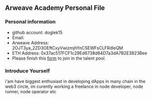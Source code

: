 ## Arweave Academy Personal File

### Personal information

- github account: doglek15
- Email: 
- Arweave Address: 2OJT3ya_2ZD3OEftCxyVwizmjhYnCSEWFsCLFRdIeQM
- ETH Address: 0x37ac517FCF1c29Ed6738d84D7a3dA7B2E3823Bee
- Please finish this [form](https://docs.google.com/forms/d/e/1FAIpQLSfWA5fIIcBgmRppm3jNz5vmf9Mai_QMVil-2pO4r7YKn_Zhtw/viewform?usp=sf_link) to join in the talent pool.

### Introduce Yourself
 i'am have biggest enthusiast in developing dApps in many chain in the web3 circle, im curently working a freelance in node developer, node runner, node operator etc
